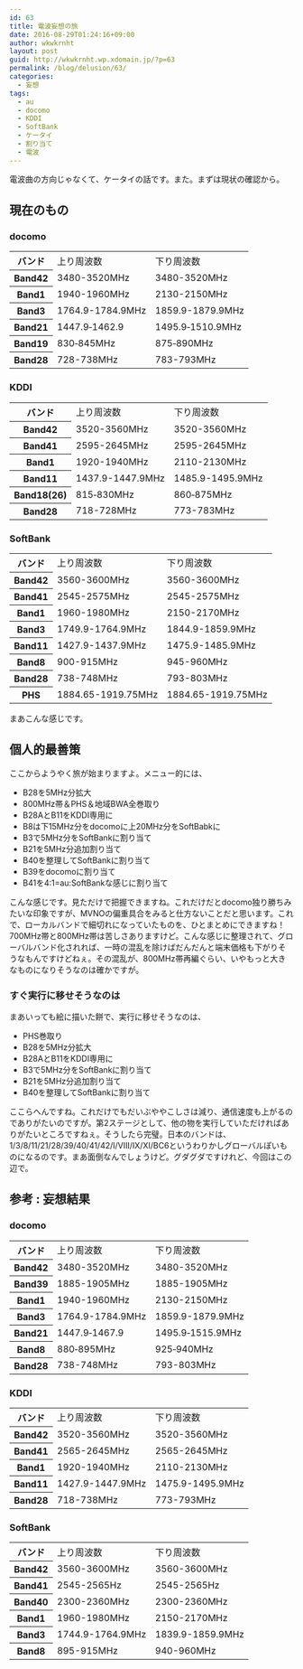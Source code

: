 ```yaml
---
id: 63
title: 電波妄想の旅
date: 2016-08-29T01:24:16+09:00
author: wkwkrnht
layout: post
guid: http://wkwkrnht.wp.xdomain.jp/?p=63
permalink: /blog/delusion/63/
categories:
  - 妄想
tags:
  - au
  - docomo
  - KDDI
  - SoftBank
  - ケータイ
  - 割り当て
  - 電波
---
```

電波曲の方向じゃなくて、ケータイの話です。また。まずは現状の確認から。

## 現在のもの

### docomo

<table>
  <tr>
    <th>
      バンド
    </th>
    <td>
      上り周波数
    </td>
    <td>
      下り周波数
    </td>
  </tr>
  <tr>
    <th>
      Band42
    </th>
    <td>
      3480-3520MHz
    </td>
    <td>
      3480-3520MHz
    </td>
  </tr>
  <tr>
    <th>
      Band1
    </th>
    <td>
      1940-1960MHz
    </td>
    <td>
      2130-2150MHz
    </td>
  </tr>
  <tr>
    <th>
      Band3
    </th>
    <td>
      1764.9-1784.9MHz
    </td>
    <td>
      1859.9-1879.9MHz
    </td>
  </tr>
  <tr>
    <th>
      Band21
    </th>
    <td>
      1447.9‐1462.9
    </td>
    <td>
      1495.9‐1510.9MHz
    </td>
  </tr>
  <tr>
    <th>
      Band19
    </th>
    <td>
      830‐845MHz
    </td>
    <td>
      875‐890MHz
    </td>
  </tr>
  <tr>
    <th>
      Band28
    </th>
    <td>
      728-738MHz
    </td>
    <td>
      783-793MHz
    </td>
  </tr>
</table>

### KDDI

<table>
  <tr>
    <th>
      バンド
    </th>
    <td>
      上り周波数
    </td>
    <td>
      下り周波数
    </td>
  </tr>
  <tr>
    <th>
      Band42
    </th>
    <td>
      3520-3560MHz
    </td>
    <td>
      3520-3560MHz
    </td>
  </tr>
  <tr>
    <th>
      Band41
    </th>
    <td>
      2595-2645MHz
    </td>
    <td>
      2595-2645MHz
    </td>
  </tr>
  <tr>
    <th>
      Band1
    </th>
    <td>
      1920-1940MHz
    </td>
    <td>
      2110-2130MHz
    </td>
  </tr>
  <tr>
    <th>
      Band11
    </th>
    <td>
      1437.9-1447.9MHz
    </td>
    <td>
      1485.9-1495.9MHz
    </td>
  </tr>
  <tr>
    <th>
      Band18(26)
    </th>
    <td>
      815‐830MHz
    </td>
    <td>
      860‐875MHz
    </td>
  </tr>
  <tr>
    <th>
      Band28
    </th>
    <td>
      718-728MHz
    </td>
    <td>
      773-783MHz
    </td>
  </tr>
</table>

### SoftBank

<table>
  <tr>
    <th>
      バンド
    </th>
    <td>
      上り周波数
    </td>
    <td>
      下り周波数
    </td>
  </tr>
  <tr>
    <th>
      Band42
    </th>
    <td>
      3560-3600MHz
    </td>
    <td>
      3560-3600MHz
    </td>
  </tr>
  <tr>
    <th>
      Band41
    </th>
    <td>
      2545-2575MHz
    </td>
    <td>
      2545-2575MHz
    </td>
  </tr>
  <tr>
    <th>
      Band1
    </th>
    <td>
      1960-1980MHz
    </td>
    <td>
      2150-2170MHz
    </td>
  </tr>
  <tr>
    <th>
      Band3
    </th>
    <td>
      1749.9-1764.9MHz
    </td>
    <td>
      1844.9-1859.9MHz
    </td>
  </tr>
  <tr>
    <th>
      Band11
    </th>
    <td>
      1427.9-1437.9MHz
    </td>
    <td>
      1475.9-1485.9MHz
    </td>
  </tr>
  <tr>
    <th>
      Band8
    </th>
    <td>
      900-915MHz
    </td>
    <td>
      945-960MHz
    </td>
  </tr>
  <tr>
    <th>
      Band28
    </th>
    <td>
      738-748MHz
    </td>
    <td>
      793-803MHz
    </td>
  </tr>
  <tr>
    <th>
      PHS
    </th>
    <td>
      1884.65-1919.75MHz
    </td>
    <td>
      1884.65-1919.75MHz
    </td>
  </tr>
</table>

まあこんな感じです。

## 個人的最善策

ここからようやく旅が始まりますよ。メニュー的には、

  * B28を5MHz分拡大
  * 800MHz帯＆PHS＆地域BWA全巻取り
  * B28AとB11をKDDI専用に
  * B8は下15MHz分をdocomoに上20MHz分をSoftBabkに
  * B3で5MHz分をSoftBankに割り当て
  * B21を5MHz分追加割り当て
  * B40を整理してSoftBankに割り当て
  * B39をdocomoに割り当て
  * B41を4:1=au:SoftBankな感じに割り当て

こんな感じです。見ただけで把握できますね。これだけだとdocomo独り勝ちみたいな印象ですが、MVNOの偏重具合をみると仕方ないことだと思います。これで、ローカルバンドで細切れになっていたものを、ひとまとめにできますね！700MHz帯と800MHz帯は苦しさありますけど。こんな感じに整理されて、グローバルバンド化されれば、一時の混乱を除けばだんだんと端末価格も下がりそうなもんですけどねぇ。その混乱が、800MHz帯再編ぐらい、いやもっと大きなものになりそうなのは確かですが。

### すぐ実行に移せそうなのは

まあいっても絵に描いた餅で、実行に移せそうなのは、

  * PHS巻取り
  * B28を5MHz分拡大
  * B28AとB11をKDDI専用に
  * B3で5MHz分をSoftBankに割り当て
  * B21を5MHz分追加割り当て
  * B40を整理してSoftBankに割り当て

ここらへんですね。これだけでもだいぶややこしさは減り、通信速度も上がるのでありがたいのですが。第2ステージとして、他の物を実行していただければありがたいところですねぇ。そうしたら完璧。日本のバンドは、1/3/8/11/21/28/39/40/41/42/I/VIII/IX/XI/BC6というわりかしグローバルぽいものになるのです。まあ面倒なんでしょうけど。グダグダですけれど、今回はこの辺で。

## 参考 : 妄想結果

### docomo

<table>
  <tr>
    <th>
      バンド
    </th>
    <td>
      上り周波数
    </td>
    <td>
      下り周波数
    </td>
  </tr>
  <tr>
    <th>
      Band42
    </th>
    <td>
      3480-3520MHz
    </td>
    <td>
      3480-3520MHz
    </td>
  </tr>
  <tr>
    <th>
      Band39
    </th>
    <td>
      1885-1905MHz
    </td>
    <td>
      1885-1905MHz
    </td>
  </tr>
  <tr>
    <th>
      Band1
    </th>
    <td>
      1940-1960MHz
    </td>
    <td>
      2130-2150MHz
    </td>
  </tr>
  <tr>
    <th>
      Band3
    </th>
    <td>
      1764.9-1784.9MHz
    </td>
    <td>
      1859.9-1879.9MHz
    </td>
  </tr>
  <tr>
    <th>
      Band21
    </th>
    <td>
      1447.9‐1467.9
    </td>
    <td>
      1495.9‐1515.9MHz
    </td>
  </tr>
  <tr>
    <th>
      Band8
    </th>
    <td>
      880‐895MHz
    </td>
    <td>
      925‐940MHz
    </td>
  </tr>
  <tr>
    <th>
      Band28
    </th>
    <td>
      738-748MHz
    </td>
    <td>
      793-803MHz
    </td>
  </tr>
</table>

### KDDI

<table>
  <tr>
    <th>
      バンド
    </th>
    <td>
      上り周波数
    </td>
    <td>
      下り周波数
    </td>
  </tr>
  <tr>
    <th>
      Band42
    </th>
    <td>
      3520-3560MHz
    </td>
    <td>
      3520-3560MHz
    </td>
  </tr>
  <tr>
    <th>
      Band41
    </th>
    <td>
      2565-2645MHz
    </td>
    <td>
      2565-2645MHz
    </td>
  </tr>
  <tr>
    <th>
      Band1
    </th>
    <td>
      1920-1940MHz
    </td>
    <td>
      2110-2130MHz
    </td>
  </tr>
  <tr>
    <th>
      Band11
    </th>
    <td>
      1427.9-1447.9MHz
    </td>
    <td>
      1475.9-1495.9MHz
    </td>
  </tr>
  <tr>
    <th>
      Band28
    </th>
    <td>
      718-738MHz
    </td>
    <td>
      773-793MHz
    </td>
  </tr>
</table>

### SoftBank

<table>
  <tr>
    <th>
      バンド
    </th>
    <td>
      上り周波数
    </td>
    <td>
      下り周波数
    </td>
  </tr>
  <tr>
    <th>
      Band42
    </th>
    <td>
      3560-3600MHz
    </td>
    <td>
      3560-3600MHz
    </td>
  </tr>
  <tr>
    <th>
      Band41
    </th>
    <td>
      2545-2565Hz
    </td>
    <td>
      2545-2565Hz
    </td>
  </tr>
  <tr>
    <th>
      Band40
    </th>
    <td>
      2300-2360MHz
    </td>
    <td>
      2300-2360MHz
    </td>
  </tr>
  <tr>
    <th>
      Band1
    </th>
    <td>
      1960-1980MHz
    </td>
    <td>
      2150-2170MHz
    </td>
  </tr>
  <tr>
    <th>
      Band3
    </th>
    <td>
      1744.9-1764.9MHz
    </td>
    <td>
      1839.9-1859.9MHz
    </td>
  </tr>
  <tr>
    <th>
      Band8
    </th>
    <td>
      895-915MHz
    </td>
    <td>
      940-960MHz
    </td>
  </tr>
</table>